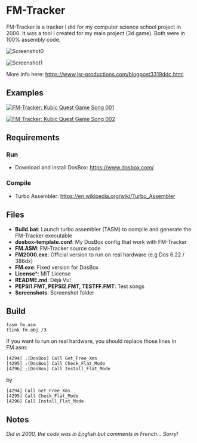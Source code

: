 # FM-Tracker

FM-Tracker is a tracker I did for my computer science school project in 2000.
It was a tool I created for my main project (3d game). Both were in 100% assembly code.

![Screenshot0](/Screenshots/screenshot0.jpg)

![Screenshot1](/Screenshots/screenshot1.jpg)

More info here: https://www.jsr-productions.com/blogpost3319ddc.html

## Examples

[![FM-Tracker: Kubic Quest Game Song 001](http://img.youtube.com/vi/MQVUb87Btz0/0.jpg)](http://www.youtube.com/watch?v=MQVUb87Btz0 "FM-Tracker: Kubic Quest Game Song 001")

[![FM-Tracker: Kubic Quest Game Song 002](http://img.youtube.com/vi/xT0vLQ_nlxE/0.jpg)](http://www.youtube.com/watch?v=xT0vLQ_nlxE "FM-Tracker: Kubic Quest Game Song 002")

## Requirements

### Run

- Download and install DosBox: https://www.dosbox.com/

### Compile

- Turbo Assembler: https://en.wikipedia.org/wiki/Turbo_Assembler 

## Files

- **Build.bat**: Launch turbo assembler (TASM) to compile and generate the FM-Tracker executable
- **dosbox-template.conf**: My DosBox config that work with FM-Tracker
- **FM.ASM**: FM-Tracker source code
- **FM2000.exe**: Official version to run on real hardware (e.g Dos 6.22 / 386dx)
- **FM.exe**: Fixed version for DosBox
- **License***: MIT License
- **README.md**: Déjà Vu!
- **PEPSI1.FMT, PEPSI2.FMT, TESTFF.FMT**: Test songs
- **Screenshots**: Screenshot folder

## Build
```
tasm fm.asm
tlink fm.obj /3
```

If you want to run on real hardware, you should replace those lines in FM.asm:

```
[4294] ;[DosBox] Call Get_Free_Xms
[4295] ;[DosBox] Call Check_Flat_Mode
[4296] ;[DosBox] Call Install_Flat_Mode
```
by
```
[4294] Call Get_Free_Xms
[4295] Call Check_Flat_Mode
[4296] Call Install_Flat_Mode
```

## Notes

*Did in 2000, the code was in English but comments in French… Sorry!*
